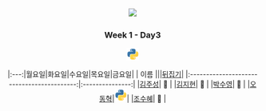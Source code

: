 <div align="center">
  <h3><img src="https://user-images.githubusercontent.com/46666296/133788774-1bba4108-db05-4d35-88ac-e355f29040a0.png"></h3>

  ### <center>**Week 1 - Day3**</center>
  <!--Python-->
  <img src="https://raw.githubusercontent.com/vscode-icons/vscode-icons/master/icons/file_type_python.svg" height="25"/>
  
  <!--문제를 풀었으면 위의 아이콘을 복사해서 붙여넣기-->
  <!--링크 삽입할 때 Forked Repo(개인 저장소)가 아닌 Remote Repo(원본 저장소) 주소를 붙여넣을 것-->
  |:---:|월요일|화요일|수요일|목요일|금요일|
  |                    이름                    |||[뒤집기](https://www.acmicpc.net/problem/1439)|
  |:------------------------------------------:|:---------------:|
  |[김주성](https://github.com/kjs2109)| 🧠 |
  |[김지현](https://github.com/codehyunn)| 🧠 |
  |[박수영](https://github.com/nstalways)| 🧠 |
  |[오동혁](https://github.com/97DongHyeokOH)|[<img src="https://raw.githubusercontent.com/vscode-icons/vscode-icons/master/icons/file_type_python.svg" height="25"/>](./BOJ1439_오동혁.py)|
  |[조수혜](https://github.com/suhyehye)| 🧠 |
</div>
